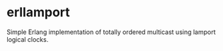 erllamport
==========

Simple Erlang implementation of totally ordered multicast using lamport logical clocks.

